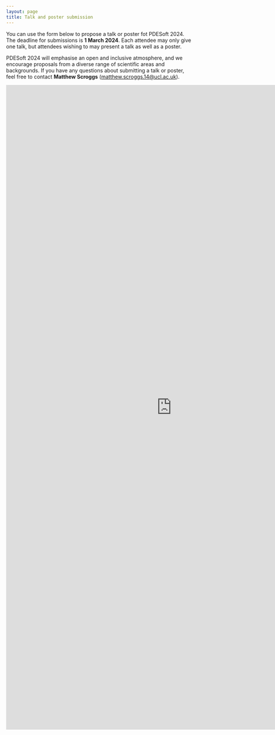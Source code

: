 ```yaml
---
layout: page
title: Talk and poster submission
---
```


You can use the form below to propose a talk or poster fot PDESoft 2024.
The deadline for submissions is **1 March 2024**.
Each attendee may only give one talk, but attendees wishing to may present a talk as well as a poster.

PDESoft 2024 will emphasise an open and inclusive atmosphere, and we encourage proposals from a diverse range of scientific areas and backgrounds.
If you have any questions about submitting a talk or poster, feel free to contact **Matthew Scroggs** ([matthew.scroggs.14@ucl.ac.uk](mailto:matthew.scroggs.14@ucl.ac.uk)).

<iframe src="https://docs.google.com/forms/d/e/1FAIpQLSdzJ0xf4OyJX4vdjVeQpB8KY-SB6aOFWgzJ54hl94s2ZzqXXw/viewform?embedded=true" width="900" height="1750" frameborder="0" marginheight="0" marginwidth="0">Loading…</iframe>
